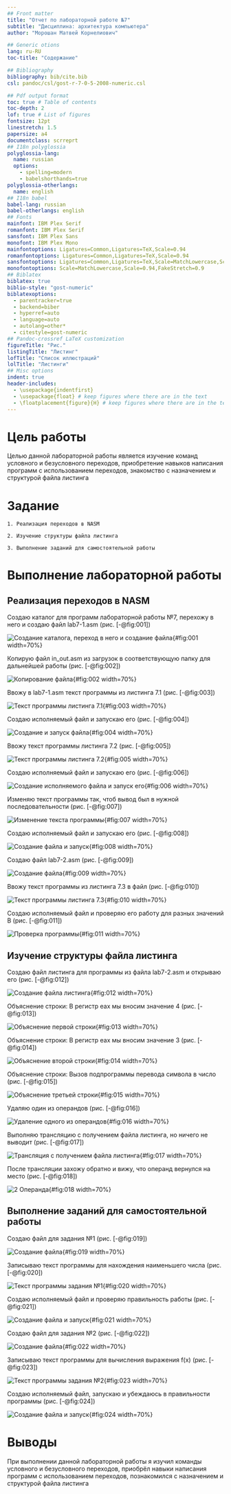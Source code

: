 ```yaml
---
## Front matter
title: "Отчет по лабораторной работе №7"
subtitle: "Дисциплина: архитектура компьютера"
author: "Морошан Матвей Корнелиович"

## Generic otions
lang: ru-RU
toc-title: "Содержание"

## Bibliography
bibliography: bib/cite.bib
csl: pandoc/csl/gost-r-7-0-5-2008-numeric.csl

## Pdf output format
toc: true # Table of contents
toc-depth: 2
lof: true # List of figures
fontsize: 12pt
linestretch: 1.5
papersize: a4
documentclass: scrreprt
## I18n polyglossia
polyglossia-lang:
  name: russian
  options:
	- spelling=modern
	- babelshorthands=true
polyglossia-otherlangs:
  name: english
## I18n babel
babel-lang: russian
babel-otherlangs: english
## Fonts
mainfont: IBM Plex Serif
romanfont: IBM Plex Serif
sansfont: IBM Plex Sans
monofont: IBM Plex Mono
mainfontoptions: Ligatures=Common,Ligatures=TeX,Scale=0.94
romanfontoptions: Ligatures=Common,Ligatures=TeX,Scale=0.94
sansfontoptions: Ligatures=Common,Ligatures=TeX,Scale=MatchLowercase,Scale=0.94
monofontoptions: Scale=MatchLowercase,Scale=0.94,FakeStretch=0.9
## Biblatex
biblatex: true
biblio-style: "gost-numeric"
biblatexoptions:
  - parentracker=true
  - backend=biber
  - hyperref=auto
  - language=auto
  - autolang=other*
  - citestyle=gost-numeric
## Pandoc-crossref LaTeX customization
figureTitle: "Рис."
listingTitle: "Листинг"
lofTitle: "Список иллюстраций"
lolTitle: "Листинги"
## Misc options
indent: true
header-includes:
  - \usepackage{indentfirst}
  - \usepackage{float} # keep figures where there are in the text
  - \floatplacement{figure}{H} # keep figures where there are in the text
---
```


# Цель работы

Целью данной лабораторной работы является изучение команд условного и безусловного переходов, приобретение навыков написания программ с использованием переходов, знакомство с назначением и структурой файла листинга

# Задание

	1. Реализация переходов в NASM
	
	2. Изучение структуры файла листинга
	
	3. Выполнение заданий для самостоятельной работы
	
# Выполнение лабораторной работы

## Реализация переходов в NASM

Создаю каталог для программ лабораторной работы №7, перехожу в него и создаю файл lab7-1.asm (рис. [-@fig:001])

![Создание каталога, переход в него и создание файла](image/1.png){#fig:001 width=70%}

Копирую файл in_out.asm из загрузок в соответствующую папку для дальнейшей работы (рис. [-@fig:002])

![Копирование файла](image/2.png){#fig:002 width=70%}

Ввожу в lab7-1.asm текст программы из листинга 7.1 (рис. [-@fig:003])

![Текст программы листинга 7.1](image/3.png){#fig:003 width=70%}

Создаю исполняемый файл и запускаю его (рис. [-@fig:004])

![Создание и запуск файла](image/4.png){#fig:004 width=70%}

Ввожу текст программы листинга 7.2 (рис. [-@fig:005])

![Текст программы листинга 7.2](image/5.png){#fig:005 width=70%}

Создаю исполняемый файл и запускаю его (рис. [-@fig:006])

![Создание исполняемого файла и запуск его](image/6.png){#fig:006 width=70%}

Изменяю текст программы так, чтоб вывод был в нужной последовательности (рис. [-@fig:007])

![Изменение текста программы](image/7.png){#fig:007 width=70%}

Создаю исполняемый файл и запускаю его (рис. [-@fig:008])

![Создание файла и запуск](image/8.png){#fig:008 width=70%}

Создаю файл lab7-2.asm (рис. [-@fig:009])

![Создание файла](image/9.png){#fig:009 width=70%}

Ввожу текст программы из листинга 7.3 в файл (рис. [-@fig:010])

![Текст программы листинга 7.3](image/10.png){#fig:010 width=70%}

Создаю исполняемый файл и проверяю его работу для разных значений B (рис. [-@fig:011])

![Проверка программы](image/11.png){#fig:011 width=70%}

## Изучение структуры файла листинга

Создаю файл листинга для программы из файла lab7-2.asm и открываю его (рис. [-@fig:012])

![Создание файла листинга](image/12.png){#fig:012 width=70%}

Объяснение строки: В регистр eax мы вносим значение 4 (рис. [-@fig:013])

![Объяснение первой строки](image/13.png){#fig:013 width=70%}

Объяснение строки: В регистр eax мы вносим значение 3 (рис. [-@fig:014])

![Объяснение второй строки](image/14.png){#fig:014 width=70%}

Объяснение строки: Вызов подпрограммы перевода символа в число (рис. [-@fig:015])

![Объяснение третьей строки](image/15.png){#fig:015 width=70%}

Удаляю один из операндов (рис. [-@fig:016])

![Удаление одного из операндов](image/16.png){#fig:016 width=70%}

Выполняю трансляцию с получением файла листинга, но ничего не выводит (рис. [-@fig:017])

![Трансляция с получением файла листинга](image/17.png){#fig:017 width=70%}

После трансляции захожу обратно и вижу, что операнд вернулся на место (рис. [-@fig:018])

![2 Операнда](image/18.png){#fig:018 width=70%}

## Выполнение заданий для самостоятельной работы

Создаю файл для задания №1 (рис. [-@fig:019])

![Создание файла](image/19.png){#fig:019 width=70%}

Записываю текст программы для нахождения наименьшего числа (рис. [-@fig:020])

![Текст программы задания №1](image/20.png){#fig:020 width=70%}

Создаю исполняемый файл и проверяю правильность работы (рис. [-@fig:021])

![Создание файла и запуск](image/21.png){#fig:021 width=70%}

Создаю файл для задания №2 (рис. [-@fig:022])

![Создание файла](image/22.png){#fig:022 width=70%}

Записываю текст программы для вычисления выражения f(x) (рис. [-@fig:023])

![Текст программы задания №2](image/23.png){#fig:023 width=70%}

Создаю исполняемый файл, запускаю и убеждаюсь в правильности программы (рис. [-@fig:024])

![Создание файла и запуск](image/24.png){#fig:024 width=70%}

# Выводы

При выполнении данной лабораторной работы я изучил команды условного и безусловного переходов, приобрёл навыки написания программ с использованием переходов, познакомился с назначением и структурой файла листинга
